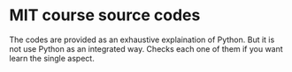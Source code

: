 # MIT course source codes
The codes are provided as an exhaustive explaination of Python. But it is not use Python as an integrated way. Checks each one of them if you want learn the single aspect.

